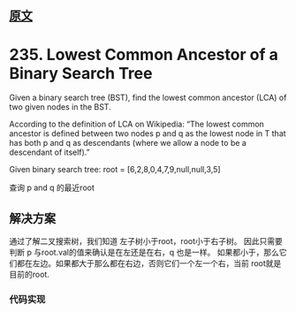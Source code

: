 ## [原文](https://leetcode.com/problems/lowest-common-ancestor-of-a-binary-search-tree/)

# 235. Lowest Common Ancestor of a Binary Search Tree

Given a binary search tree (BST), find the lowest common ancestor (LCA) of two given nodes in the BST.

According to the definition of LCA on Wikipedia:
 “The lowest common ancestor is defined between two nodes p and q 
 as the lowest node in T that has both p and q as descendants 
 (where we allow a node to be a descendant of itself).”

Given binary search tree:  root = [6,2,8,0,4,7,9,null,null,3,5]


查询 p and q 的最近root

## 解决方案

通过了解二叉搜索树，我们知道 左子树小于root，root小于右子树。
因此只需要判断 p 与root.val的值来确认是在左还是在右，q 也是一样。
如果都小于，那么它们都在左边。如果都大于那么都在右边，否则它们一个左一个右，当前 root就是目前的root.

### 代码实现




